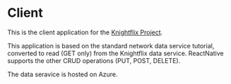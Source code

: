 # Client

This is the client application for the [Knightflix Project](https://github.com/calvin-cs262-fall2022-D/Project).

This application is based on the standard network data service tutorial, converted to read (GET only) from the Knightflix data service. ReactNative supports the other CRUD operations (PUT, POST, DELETE).

The data seravice is hosted on Azure.
